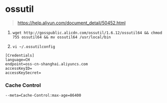 # ossutil

> https://help.aliyun.com/document_detail/50452.html

1. `wget http://gosspublic.alicdn.com/ossutil/1.6.12/ossutil64 && chmod 755 ossutil64 && mv ossutil64 /usr/local/bin`

2. `vi ~/.ossutilconfig`

```vim
[Credentials]
language=CH
endpoint=oss-cn-shanghai.aliyuncs.com
accessKeyID=
accessKeySecret=
```

### Cache Control

`--meta=Cache-Control:max-age=86400`
